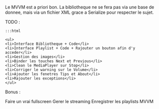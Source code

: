 Le MVVM est a priori bon.
La bibliotheque ne se fera pas via une base de donnee, mais via un fichier XML grace a Serialize pour respecter le sujet.

TODO :

	:::html

	<ul>
	<li>Interface Bibliotheque + Code</li>
	<li>Interface Playlist + Code + Rajouter un bouton afin d'y 	acceder</li>
	<li>Gestion des images</li>
	<li>Binder les touches Next et Previous</li>
	<li>Clean le MediaPlayer sur Stop</li>
	<li>Corriger le warning sur le Volume</li>
	<li>Ajouter les fenetres Tips et About</li>
	<li>Rajouter les exceptions</li>
	</ul>

Bonus :

Faire un vrai fullscreen
Gerer le streaming
Enregistrer les playlists
MVVM